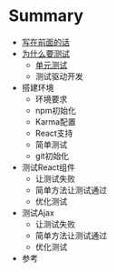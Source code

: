 # Summary

* [写在前面的话](README.md)
* [为什么要测试](why_we_need_test.md)
   * [单元测试](about_unit_test.md)
   * 测试驱动开发
* 搭建环境
   * 环境要求
   * npm初始化
   * Karma配置
   * React支持
   * 简单测试
   * git初始化
* 测试React组件
   * 让测试失败
   * 简单方法让测试通过
   * 优化测试
* 测试Ajax
   * 让测试失败
   * 简单方法让测试通过
   * 优化测试
* 参考

